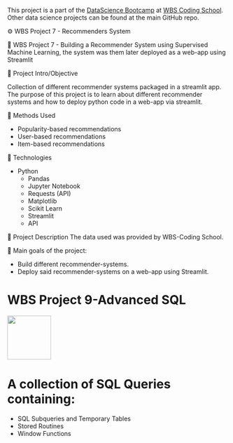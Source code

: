 This project is a part of the [DataScience Bootcamp](https://www.wbscodingschool.com/data-science-bootcamp/) at [WBS Coding School](https://www.wbscodingschool.com/). Other data science projects can be found at the main GitHub repo.

⚙ WBS Project 7 - Recommenders System

🔹 WBS Project 7 - Building a Recommender System using Supervised Machine Learning, the system was them later deployed as a web-app using Streamlit

🔸 Project Intro/Objective

Collection of different recommender systems packaged in a streamlit app.
The purpose of this project is to learn about different recommender systems and how to deploy python code in a web-app via streamlit.

🔹 Methods Used
  * Popularity-based recommendations
  * User-based recommendations
  * Item-based recommendations

🔹 Technologies
   * Python
       * Pandas
       * Jupyter Notebook
       * Requests (API)
       * Matplotlib
     * Scikit Learn
     * Streamlit
     * API

🔸 Project Description
The data used was provided by WBS-Coding School.

🔸 Main goals of the project:

 * Build different recommender-systems.
 * Deploy said recommender-systems on a web-app using Streamlit.


# WBS Project 9-Advanced SQL 
<img src="https://upload.wikimedia.org/wikipedia/de/thumb/d/dd/MySQL_logo.svg/1200px-MySQL_logo.svg.png" width="100">

# A collection of SQL Queries containing:

- SQL Subqueries and Temporary Tables
- Stored Routines
- Window Functions

